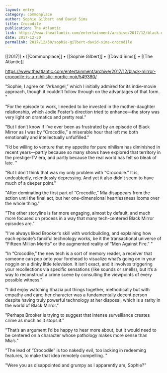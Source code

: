 ```yaml
---
layout: entry
category: commonplace
author: Sophie Gilbert and David Sims
title: Crocodile
publication: The Atlantic
link: https://www.theatlantic.com/entertainment/archive/2017/12/black-mirror-crocodile-is-a-nihilistic-nordic-noir/549380/
date: 2017-12-30
permalink: 2017/12/30/sophie-gilbert-david-sims-crocodile
---
```


[[2017]] • [[Commonplace]] • [[Sophie Gilbert]] • [[David Sims]] • [[The Atlantic]]

https://www.theatlantic.com/entertainment/archive/2017/12/black-mirror-crocodile-is-a-nihilistic-nordic-noir/549380/

"Sophie, I agree on “Arkangel,” which I initially admired for its indie-movie approach, though it couldn’t follow through on the advantages of that form. "

"For the episode to work, I needed to be invested in the mother-daughter relationship, which Jodie Foster’s direction tried to enhance—the story was very light on dramatics and pretty real."

"But I don’t know if I’ve ever been as frustrated by an episode of Black Mirror as I was by “Crocodile,” a miserable hour that left me both emotionally and intellectually unfulfilled."

"I’d be willing to venture that my appetite for pure nihilism has diminished in recent years—partly because so many shows have explored that territory in the prestige-TV era, and partly because the real world has felt so bleak of late. "

"But I don’t think that was my only problem with “Crocodile.” It is, undoubtedly, relentlessly depressing. And yet it also didn’t seem to have much of a deeper point."

"After dominating the first part of “Crocodile,” Mia disappears from the action until the final act, but her one-dimensional heartlessness looms over the whole thing."

"The other storyline is far more engaging, almost by default, and much more focused on process in a way that many tech-centered Black Mirror episodes are."

"I’ve always liked Brooker’s skill with worldbuilding, and explaining how each episode’s fanciful technology works, be it the transactional universe of “Fifteen Million Merits” or the augmented reality of “Men Against Fire.” "

"In “Crocodile,” the new tech is a sort of memory reader, a receiver that someone can pop onto your forehead to visualize what’s going on in your noggin on a dinky little television. It isn’t exact, and it involves triggering your recollections via specific sensations (like sounds or smells), but it’s a way to reconstruct a crime scene by consulting the viewpoints of every possible witness."

"I did enjoy watching Shazia put things together, methodically but with empathy and care; her character was a fundamentally decent person despite having truly powerful technology at her disposal, which is a rarity in the world of Black Mirror."

"Perhaps Brooker is trying to suggest that intense surveillance creates crime as much as it stops it."

"That’s an argument I’d be happy to hear more about, but it would need to be centered on a character whose pathology makes more sense than Mia’s."

"The lead of “Crocodile” is too nakedly evil, too lacking in redeeming features, to make that idea remotely compelling. "

"Were you as disappointed and grumpy as I apparently am, Sophie?"














